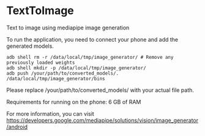 # TextToImage
Text to image using mediapipe image generation

To run the application, you need to connect your phone and add the generated models.
```
adb shell rm -r /data/local/tmp/image_generator/ # Remove any previously loaded weights
adb shell mkdir -p /data/local/tmp/image_generator/
adb push /your/path/to/converted_models/. /data/local/tmp/image_generator/bins
```

Please replace /your/path/to/converted_models/ with your actual file path.

Requirements for running on the phone:
6 GB of RAM

For more information, you can visit https://developers.google.com/mediapipe/solutions/vision/image_generator/android
